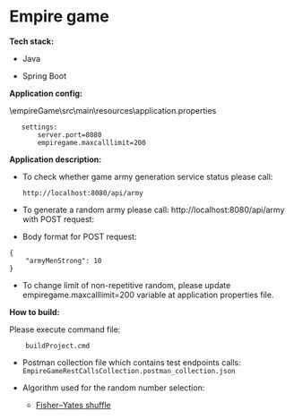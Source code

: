 # Empire game

**Tech stack:**

- Java

- Spring Boot

**Application config:**

\empireGame\src\main\resources\application.properties

 ```
	settings:
		server.port=8080
		empiregame.maxcalllimit=200
```
		
**Application description:**

- To check whether game army generation service status please call:

  `http://localhost:8080/api/army`


- To generate a random army please call: http://localhost:8080/api/army with POST request:
- Body format for POST request:
```		
{
	"armyMenStrong": 10
}
```

- To change limit of non-repetitive random, please update empiregame.maxcalllimit=200 variable at application properties file.

**How to build:**

Please execute command file:
```
	buildProject.cmd
```

- Postman collection file which contains test endpoints calls: 
`EmpireGameRestCallsCollection.postman_collection.json`


- Algorithm used for the random number selection:
  - [Fisher–Yates shuffle](https://en.wikipedia.org/wiki/Fisher%E2%80%93Yates_shuffle)



